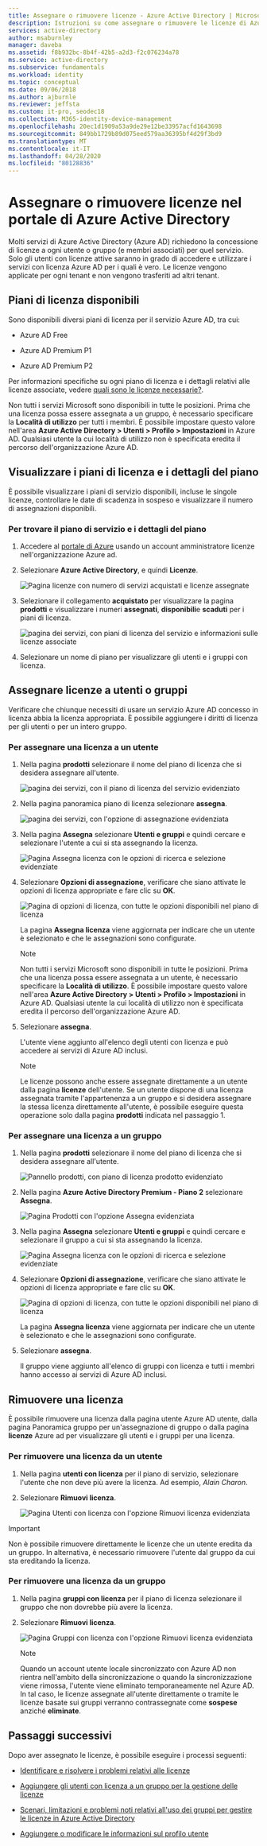 ```yaml
---
title: Assegnare o rimuovere licenze - Azure Active Directory | Microsoft Docs
description: Istruzioni su come assegnare o rimuovere le licenze di Azure Active Directory da utenti o gruppi.
services: active-directory
author: msaburnley
manager: daveba
ms.assetid: f8b932bc-8b4f-42b5-a2d3-f2c076234a78
ms.service: active-directory
ms.subservice: fundamentals
ms.workload: identity
ms.topic: conceptual
ms.date: 09/06/2018
ms.author: ajburnle
ms.reviewer: jeffsta
ms.custom: it-pro, seodec18
ms.collection: M365-identity-device-management
ms.openlocfilehash: 20ec1d1909a53a9de29e12be33957acfd1643698
ms.sourcegitcommit: 849bb1729b89d075eed579aa36395bf4d29f3bd9
ms.translationtype: MT
ms.contentlocale: it-IT
ms.lasthandoff: 04/28/2020
ms.locfileid: "80128836"
---
```

# <a name="assign-or-remove-licenses-in-the-azure-active-directory-portal"></a>Assegnare o rimuovere licenze nel portale di Azure Active Directory

Molti servizi di Azure Active Directory (Azure AD) richiedono la concessione di licenze a ogni utente o gruppo (e membri associati) per quel servizio. Solo gli utenti con licenze attive saranno in grado di accedere e utilizzare i servizi con licenza Azure AD per i quali è vero. Le licenze vengono applicate per ogni tenant e non vengono trasferiti ad altri tenant. 

## <a name="available-license-plans"></a>Piani di licenza disponibili

Sono disponibili diversi piani di licenza per il servizio Azure AD, tra cui:

- Azure AD Free

- Azure AD Premium P1

- Azure AD Premium P2

Per informazioni specifiche su ogni piano di licenza e i dettagli relativi alle licenze associate, vedere [quali sono le licenze necessarie?](https://azure.microsoft.com/pricing/details/active-directory/).

Non tutti i servizi Microsoft sono disponibili in tutte le posizioni. Prima che una licenza possa essere assegnata a un gruppo, è necessario specificare la **Località di utilizzo** per tutti i membri. È possibile impostare questo valore nell'area **Azure Active Directory &gt; Utenti &gt; Profilo &gt; Impostazioni** in Azure AD. Qualsiasi utente la cui località di utilizzo non è specificata eredita il percorso dell'organizzazione Azure AD.

## <a name="view-license-plans-and-plan-details"></a>Visualizzare i piani di licenza e i dettagli del piano

È possibile visualizzare i piani di servizio disponibili, incluse le singole licenze, controllare le date di scadenza in sospeso e visualizzare il numero di assegnazioni disponibili.

### <a name="to-find-your-service-plan-and-plan-details"></a>Per trovare il piano di servizio e i dettagli del piano

1. Accedere al [portale di Azure](https://portal.azure.com/) usando un account amministratore licenze nell'organizzazione Azure ad.

1. Selezionare **Azure Active Directory**, e quindi **Licenze**.

    ![Pagina licenze con numero di servizi acquistati e licenze assegnate](media/license-users-groups/license-details-blade.png)

1. Selezionare il collegamento **acquistato** per visualizzare la pagina **prodotti** e visualizzare i numeri **assegnati**, **disponibili**e **scaduti** per i piani di licenza.

    ![pagina dei servizi, con piani di licenza del servizio e informazioni sulle licenze associate](media/license-users-groups/license-products-blade-with-products.png)

1. Selezionare un nome di piano per visualizzare gli utenti e i gruppi con licenza.

## <a name="assign-licenses-to-users-or-groups"></a>Assegnare licenze a utenti o gruppi

Verificare che chiunque necessiti di usare un servizio Azure AD concesso in licenza abbia la licenza appropriata. È possibile aggiungere i diritti di licenza per gli utenti o per un intero gruppo.

### <a name="to-assign-a-license-to-a-user"></a>Per assegnare una licenza a un utente

1. Nella pagina **prodotti** selezionare il nome del piano di licenza che si desidera assegnare all'utente.

    ![pagina dei servizi, con il piano di licenza del servizio evidenziato](media/license-users-groups/license-products-blade-with-product-highlight.png)

1. Nella pagina panoramica piano di licenza selezionare **assegna**.

    ![pagina dei servizi, con l'opzione di assegnazione evidenziata](media/license-users-groups/license-products-blade-with-assign-option-highlight.png)

1. Nella pagina **Assegna** selezionare **Utenti e gruppi** e quindi cercare e selezionare l'utente a cui si sta assegnando la licenza.

    ![Pagina Assegna licenza con le opzioni di ricerca e selezione evidenziate](media/license-users-groups/assign-license-blade-with-highlight.png)

1. Selezionare **Opzioni di assegnazione**, verificare che siano attivate le opzioni di licenza appropriate e fare clic su **OK**.

    ![Pagina di opzioni di licenza, con tutte le opzioni disponibili nel piano di licenza](media/license-users-groups/license-option-blade-assignments.png)

    La pagina **Assegna licenza** viene aggiornata per indicare che un utente è selezionato e che le assegnazioni sono configurate.

    > [!NOTE]
    > Non tutti i servizi Microsoft sono disponibili in tutte le posizioni. Prima che una licenza possa essere assegnata a un utente, è necessario specificare la **Località di utilizzo**. È possibile impostare questo valore nell'area **Azure Active Directory &gt; Utenti &gt; Profilo &gt; Impostazioni** in Azure AD. Qualsiasi utente la cui località di utilizzo non è specificata eredita il percorso dell'organizzazione Azure AD.

1. Selezionare **assegna**.

    L'utente viene aggiunto all'elenco degli utenti con licenza e può accedere ai servizi di Azure AD inclusi.
    > [!NOTE]
    > Le licenze possono anche essere assegnate direttamente a un utente dalla pagina **licenze** dell'utente. Se un utente dispone di una licenza assegnata tramite l'appartenenza a un gruppo e si desidera assegnare la stessa licenza direttamente all'utente, è possibile eseguire questa operazione solo dalla pagina **prodotti** indicata nel passaggio 1.

### <a name="to-assign-a-license-to-a-group"></a>Per assegnare una licenza a un gruppo

1. Nella pagina **prodotti** selezionare il nome del piano di licenza che si desidera assegnare all'utente.

    ![Pannello prodotti, con piano di licenza prodotto evidenziato](media/license-users-groups/license-products-blade-with-product-highlight.png)

1. Nella pagina **Azure Active Directory Premium - Piano 2** selezionare **Assegna**.

    ![Pagina Prodotti con l'opzione Assegna evidenziata](media/license-users-groups/license-products-blade-with-assign-option-highlight.png)

1. Nella pagina **Assegna** selezionare **Utenti e gruppi** e quindi cercare e selezionare il gruppo a cui si sta assegnando la licenza.

    ![Pagina Assegna licenza con le opzioni di ricerca e selezione evidenziate](media/license-users-groups/assign-group-license-blade-with-highlight.png)

1. Selezionare **Opzioni di assegnazione**, verificare che siano attivate le opzioni di licenza appropriate e fare clic su **OK**.

    ![Pagina di opzioni di licenza, con tutte le opzioni disponibili nel piano di licenza](media/license-users-groups/license-option-blade-group-assignments.png)

    La pagina **Assegna licenza** viene aggiornata per indicare che un utente è selezionato e che le assegnazioni sono configurate.

1. Selezionare **assegna**.

    Il gruppo viene aggiunto all'elenco di gruppi con licenza e tutti i membri hanno accesso ai servizi di Azure AD inclusi.

## <a name="remove-a-license"></a>Rimuovere una licenza

È possibile rimuovere una licenza dalla pagina utente Azure AD utente, dalla pagina Panoramica gruppo per un'assegnazione di gruppo o dalla pagina **licenze** Azure ad per visualizzare gli utenti e i gruppi per una licenza.

### <a name="to-remove-a-license-from-a-user"></a>Per rimuovere una licenza da un utente

1. Nella pagina **utenti con licenza** per il piano di servizio, selezionare l'utente che non deve più avere la licenza. Ad esempio, _Alain Charon_.

1. Selezionare **Rimuovi licenza**.

    ![Pagina Utenti con licenza con l'opzione Rimuovi licenza evidenziata](media/license-users-groups/license-products-user-blade-with-remove-option-highlight.png)

> [!IMPORTANT]
> Non è possibile rimuovere direttamente le licenze che un utente eredita da un gruppo. In alternativa, è necessario rimuovere l'utente dal gruppo da cui sta ereditando la licenza.

### <a name="to-remove-a-license-from-a-group"></a>Per rimuovere una licenza da un gruppo

1. Nella pagina **gruppi con licenza** per il piano di licenza selezionare il gruppo che non dovrebbe più avere la licenza.

1. Selezionare **Rimuovi licenza**.

    ![Pagina Gruppi con licenza con l'opzione Rimuovi licenza evidenziata](media/license-users-groups/license-products-group-blade-with-remove-option-highlight.png)
    
    > [!NOTE]
    > Quando un account utente locale sincronizzato con Azure AD non rientra nell'ambito della sincronizzazione o quando la sincronizzazione viene rimossa, l'utente viene eliminato temporaneamente nel Azure AD. In tal caso, le licenze assegnate all'utente direttamente o tramite le licenze basate sui gruppi verranno contrassegnate come **sospese** anziché **eliminate**.

## <a name="next-steps"></a>Passaggi successivi

Dopo aver assegnato le licenze, è possibile eseguire i processi seguenti:

- [Identificare e risolvere i problemi relativi alle licenze](../users-groups-roles/licensing-groups-resolve-problems.md)

- [Aggiungere gli utenti con licenza a un gruppo per la gestione delle licenze](../users-groups-roles/licensing-groups-migrate-users.md)

- [Scenari, limitazioni e problemi noti relativi all'uso dei gruppi per gestire le licenze in Azure Active Directory](../users-groups-roles/licensing-group-advanced.md)

- [Aggiungere o modificare le informazioni sul profilo utente](active-directory-users-profile-azure-portal.md)
